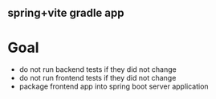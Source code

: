 spring+vite gradle app
---

# Goal

- do not run backend tests if they did not change
- do not run frontend tests if they did not change
- package frontend app into spring boot server application
